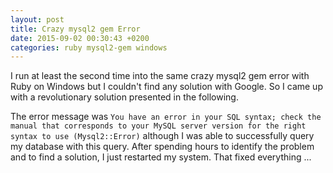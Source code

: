 ```yaml
---
layout: post
title: Crazy mysql2 gem Error
date: 2015-09-02 00:30:43 +0200
categories: ruby mysql2-gem windows
---
```


I run at least the second time into the same crazy mysql2 gem error with Ruby on Windows
but I couldn't find any solution with Google.
So I came up with a revolutionary solution presented in the following.

The error message was `You have an error in your SQL syntax; check the manual that corresponds to your MySQL server version for the right syntax to use (Mysql2::Error)`
although I was able to successfully query my database with this query.
After spending hours to identify the problem and to find a solution,
I just restarted my system. That fixed everything ...

